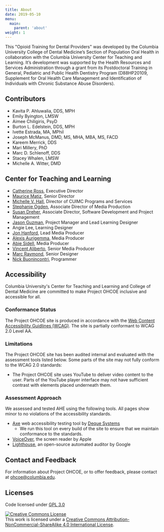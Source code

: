 ```yaml
---
title: About
date: 2019-05-10
menu:
  main:
    parent: 'about'
weight: 1
---
```

This "Opioid Training for Dental Providers" was developed by the Columbia
University College of Dental Medicine’s Section of Population Oral Health in
collaboration with the Columbia University Center for Teaching and Learning.
It’s development was supported by the Health Resources and Services
Administration through a grant from its Postdoctoral Training in General,
Pediatric and Public Health Dentistry Program (D88HP20109, Supplement for Oral
Health Care Management and Identification of Individuals with Chronic Substance
Abuse Disorders).

## Contributors

* Kavita P. Ahluwalia, DDS, MPH
* Emily Byington, LMSW
* Aimee Chiligiris, PsyD
* Burton L. Edelstein, DDS, MPH
* Ivette Estrada, MA, MPhil
* Joseph McManus, DMD, MS, MHA, MBA, MS, FACD
* Kareem Merrick, DDS
* Mari Millery, PhD
* Marc D. Schlenoff, DDS
* Stacey Whalen, LMSW
* Michelle A. Witter, DMD


## Center for Teaching and Learning

* [Catherine Ross](https://ctl.columbia.edu/about/team/catherine-ross/), Executive Director
* [Maurice Matiz](https://ctl.columbia.edu/about/team/matiz/), Senior Director
* [Michelle V. Hall](https://ctl.columbia.edu/about/team/hall/), Director of CUIMC Programs and Services
* [Stephanie Ogden](https://ctl.columbia.edu/about/team/ogden/), Associate Director of Media Production 
* [Susan Dreher](https://ctl.columbia.edu/about/team/dreher/), Associate Director, Software Development and Project Management 
* [Jason Guzman](https://ctl.columbia.edu/about/team/guzman/), Project Manager and Lead Learning Designer
* Angie Lee, Learning Designer
* [Jon Hanford](https://ctl.columbia.edu/about/team/hanford/), Lead Media Producer
* [Alexis Aurigemma](https://ctl.columbia.edu/about/team/alexis-aurigemma/), Media Producer
* [Abie Sidell](https://ctl.columbia.edu/about/team/abie-sidell/), Media Producer
* [Vincent Aliberto](https://ctl.columbia.edu/about/team/vincent-a-aliberto/), Senior Media Producer
* [Marc Raymond](https://ctl.columbia.edu/about/team/raymond/), Senior Designer
* [Nick Buonincontri](https://ctl.columbia.edu/about/team/buonincontri/), Programmer 


## Accessibility
Columbia University's Center for Teaching and Learning and College of Dental Medicine are committed to make Project OHCOE inclusive and accessible for all.

### Conformance Status
The Project OHCOE site is produced in accordance with the [Web Content Accessibility Guidlines (WCAG)](https://www.w3.org/WAI/standards-guidelines/wcag/). The site is partially conformant to WCAG 2.0 Level AA.

### Limitations
The Project OHCOE site has been audited internal and evaluated with the assessment tools listed below. Some parts of the site may not fully conform to the WCAG 2.0 standards:

* The Project OHCOE site uses YouTube to deliver video content to the user. Parts of the YouTube player interface may not have sufficient contrast with elements placed underneath them.

### Assessment Approach
We assessed and tested AHE using the following tools. All pages show minor to no violations of the accessibility standards.

* [Axe](https://www.deque.com/axe/) web accessibility testing tool by [Deque Systems](https://www.deque.com/)
  * We run this tool on every build of the site to ensure that we maintain conformance to the standards.
* [VoiceOver](https://www.apple.com/accessibility/mac/vision/), the screen reader by Apple
* [Lighthouse](https://developers.google.com/web/tools/lighthouse/), an open-source automated auditor by Google

## Contact and Feedback
For information about Project OHCOE, or to offer feedback, please contact at <a href="mailto:ohcoe@columbia.edu">ohcoe@columbia.edu</a>.


## Licenses

Code licensed under [GPL 3.0](https://github.com/ccnmtl/ohcoe-hugo/blob/master/LICENSE)

<a rel="license" href="http://creativecommons.org/licenses/by-nc-sa/4.0/"><img alt="Creative Commons License" style="border-width:0" src="https://i.creativecommons.org/l/by-nc-sa/4.0/88x31.png" /></a><br />This work is licensed under a <a rel="license" href="http://creativecommons.org/licenses/by-nc-sa/4.0/">Creative Commons Attribution-NonCommercial-ShareAlike 4.0 International License</a>.
